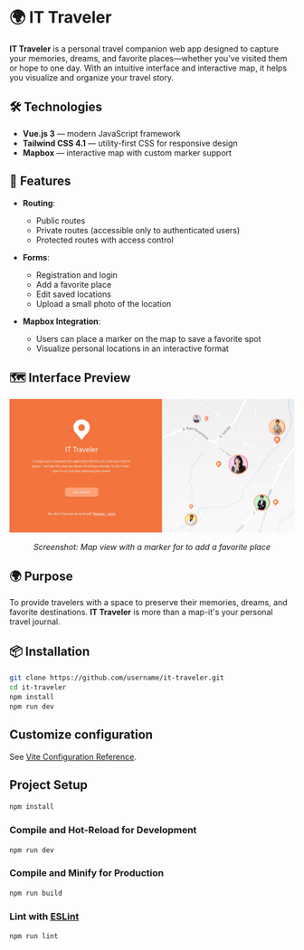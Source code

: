 #

# 🌍 IT Traveler

**IT Traveler** is a personal travel companion web app designed to capture your memories, dreams, and favorite places—whether you've visited them or hope to one day. With an intuitive interface and interactive map, it helps you visualize and organize your travel story.

## 🛠️ Technologies

- **Vue.js 3** — modern JavaScript framework
- **Tailwind CSS 4.1** — utility-first CSS for responsive design
- **Mapbox** — interactive map with custom marker support

## 🔐 Features

- **Routing**:
  - Public routes
  - Private routes (accessible only to authenticated users)
  - Protected routes with access control

- **Forms**:
  - Registration and login
  - Add a favorite place
  - Edit saved locations
  - Upload a small photo of the location

- **Mapbox Integration**:
  - Users can place a marker on the map to save a favorite spot
  - Visualize personal locations in an interactive format

## 🗺️ Interface Preview

<div  style="text-align: center">
  <img src="./src/assets/image/map.jpg" alt="map" width="600"/>
  <p><em>Screenshot: Map view with a marker for to add a favorite place</em></p>
</div>

## 🌍 Purpose

To provide travelers with a space to preserve their memories, dreams, and favorite destinations. **IT Traveler** is more than a map-it's your personal travel journal.

## 📦 Installation

```bash
git clone https://github.com/username/it-traveler.git
cd it-traveler
npm install
npm run dev


```

## Customize configuration

See [Vite Configuration Reference](https://vite.dev/config/).

## Project Setup

```sh
npm install
```

### Compile and Hot-Reload for Development

```sh
npm run dev
```

### Compile and Minify for Production

```sh
npm run build
```

### Lint with [ESLint](https://eslint.org/)

```sh
npm run lint
```
